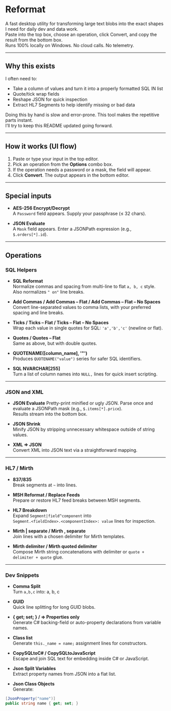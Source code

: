 # Reformat

A fast desktop utility for transforming large text blobs into the exact shapes I need for daily dev and data work.  
Paste into the top box, choose an operation, click Convert, and copy the result from the bottom box.  
Runs 100% locally on Windows. No cloud calls. No telemetry.

---

## Why this exists

I often need to:
- Take a column of values and turn it into a properly formatted SQL IN list
- Quote/tick wrap fields
- Reshape JSON for quick inspection
- Extract HL7 Segments to help identify missing or bad data

Doing this by hand is slow and error-prone. This tool makes the repetitive parts instant.  
I’ll try to keep this README updated going forward.

---

## How it works (UI flow)

1. Paste or type your input in the top editor.
2. Pick an operation from the **Options** combo box.
3. If the operation needs a password or a mask, the field will appear.
4. Click **Convert**. The output appears in the bottom editor.

---

## Special inputs

- **AES-256 Encrypt/Decrypt**  
  A `Password` field appears. Supply your passphrase (≤ 32 chars).

- **JSON Evaluate**  
  A `Mask` field appears. Enter a JSONPath expression (e.g., `$.orders[*].id`).

---

## Operations

### SQL Helpers

- **SQL Reformat**  
  Normalize commas and spacing from multi-line to flat `a, b, c` style. Also normalizes `" on"` line breaks.

- **Add Commas / Add Commas – Flat / Add Commas – Flat – No Spaces**  
  Convert line-separated values to comma lists, with your preferred spacing and line breaks.

- **Ticks / Ticks – Flat / Ticks – Flat – No Spaces**  
  Wrap each value in single quotes for SQL: `'a','b','c'` (newline or flat).

- **Quotes / Quotes – Flat**  
  Same as above, but with double quotes.

- **QUOTENAME([column_name], '"')**  
  Produces `QUOTENAME("value")` series for safer SQL identifiers.

- **SQL NVARCHAR[255]**  
  Turn a list of column names into `NULL,` lines for quick insert scripting.

---

### JSON and XML

- **JSON Evaluate** 
  Pretty-print minified or ugly JSON.
  Parse once and evaluate a JSONPath mask (e.g., `$.items[*].price`).  
  Results stream into the bottom box.

- **JSON Shrink**  
  Minify JSON by stripping unnecessary whitespace outside of string values.

- **XML ⇒ JSON**  
  Convert XML into JSON text via a straightforward mapping.

---

### HL7 / Mirth

- **837/835**  
  Break segments at `~` into lines.

- **MSH Reformat / Replace Feeds**  
  Prepare or restore HL7 feed breaks between MSH segments.

- **HL7 Breakdown**  
  Expand `Segment|field^component` into  
  `Segment.<fieldIndex>.<componentIndex>: value` lines for inspection.

- **Mirth | separate / Mirth , separate**  
  Join lines with a chosen delimiter for Mirth templates.

- **Mirth delimiter / Mirth quoted delimiter**  
  Compose Mirth string concatenations with delimiter or `quote + delimiter + quote` glue.

---

### Dev Snippets

- **Comma Split**  
  Turn `a,b,c` into:
  a,
  b,
  c

- **GUID**  
Quick line splitting for long GUID blobs.

- **{ get; set; } / ⇒ Properties only**  
Generate C# backing-field or auto-property declarations from variable names.

- **Class list**  
Generate `this._name = name;` assignment lines for constructors.

- **CopySQLtoC# / CopySQLtoJavaScript**  
Escape and join SQL text for embedding inside C# or JavaScript.

- **Json Split Variables**  
Extract property names from JSON into a flat list.

- **Json Class Objects**  
Generate:
```csharp
[JsonProperty("name")]
public string name { get; set; }
